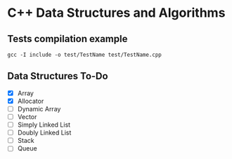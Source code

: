 # C++ Data Structures and Algorithms

## Tests compilation example

```console
gcc -I include -o test/TestName test/TestName.cpp
```

## Data Structures To-Do
- [X] Array
- [X] Allocator
- [ ] Dynamic Array
- [ ] Vector
- [ ] Simply Linked List
- [ ] Doubly Linked List
- [ ] Stack
- [ ] Queue
